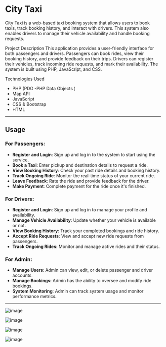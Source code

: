 # City Taxi
City Taxi is a web-based taxi booking system that allows users to book taxis, track booking history, and interact with drivers. This system also enables drivers to manage their vehicle availability and handle booking requests.

Project Description
This application provides a user-friendly interface for both passengers and drivers. Passengers can book rides, view their booking history, and provide feedback on their trips. Drivers can register their vehicles, track incoming ride requests, and mark their availability. The system is built using PHP, JavaScript, and CSS.

Technologies Used
- PHP (PDO -PHP Data Objects )
- Map API 
- JavaScript 
- CSS & Bootstrap
- HTML

---
## Usage

### For Passengers:
- **Register and Login**: Sign up and log in to the system to start using the service.
- **Book a Taxi**: Enter pickup and destination details to request a ride.
- **View Booking History**: Check your past ride details and booking history.
- **Track Ongoing Ride**: Monitor the real-time status of your current ride.
- **Leave Feedback**: Rate the ride and provide feedback for the driver.
- **Make Payment**: Complete payment for the ride once it's finished.

### For Drivers:
- **Register and Login**: Sign up and log in to manage your profile and availability.
- **Manage Vehicle Availability**: Update whether your vehicle is available or not.
- **View Booking History**: Track your completed bookings and ride history.
- **Accept Ride Requests**: View and accept new ride requests from passengers.
- **Track Ongoing Rides**: Monitor and manage active rides and their status.

### For Admin:
- **Manage Users**: Admin can view, edit, or delete passenger and driver accounts.
- **Manage Bookings**: Admin has the ability to oversee and modify ride bookings.
- **System Monitoring**: Admin can track system usage and monitor performance metrics.
---
![image](https://github.com/user-attachments/assets/c727bae1-d850-4d6d-8555-9a2c418b8a01)

![image](https://github.com/user-attachments/assets/134e70b1-4785-4ff9-9f12-085e94a16f29)

![image](https://github.com/user-attachments/assets/235a7861-1990-4de4-b49b-21e798ba4ef7)

![image](https://github.com/user-attachments/assets/36fee538-9cc6-40e8-9211-042e6cd6274c)



